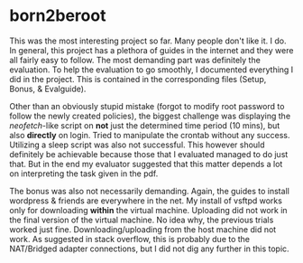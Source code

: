 # born2beroot

This was the most interesting project so far. Many people don't like it. I do. In general, this project has a plethora of guides in the internet and they were all fairly easy to follow. The most demanding part was definitely the evaluation. To help the evaluation to go smoothly, I documented everything I did in the project. This is contained in the corresponding files (Setup, Bonus, & Evalguide).

Other than an obviously stupid mistake (forgot to modify root password to follow the newly created policies), the biggest challenge was displaying the *neofetch*-like script on **not** just the determined time period (10 mins), but also **directly** on login. Tried to manipulate the crontab without any success. Utilizing a sleep script was also not successful. This however should definitely be achievable because those that I evaluated managed to do just that. But in the end my evaluator suggested that this matter depends a lot on interpreting the task given in the pdf.

The bonus was also not necessarily demanding. Again, the guides to install wordpress & friends are everywhere in the net. My install of vsftpd works only for downloading **within** the virtual machine. Uploading did not work in the final version of the virtual machine. No idea why, the previous trials worked just fine. Downloading/uploading from the host machine did not work. As suggested in stack overflow, this is probably due to the NAT/Bridged adapter connections, but I did not dig any further in this topic.
